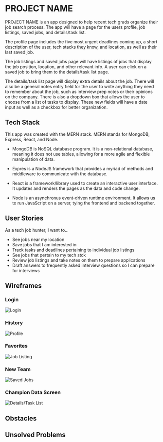 # PROJECT NAME
PROJECT NAME is an app designed to help recent tech grads organize their job search process. The app will have a page for the users profile, job listings, saved jobs, and details/task list. 

The profile page  includes the five most urgent deadlines coming up, a short description of the user, tech stacks they know, and location, as well as their last saved job. 

The job listings and saved jobs page will have listings of jobs that display the job position, location, and other relevant info. A user can click on a saved job to bring them to the details/task list page.

The details/task list page will display extra details about the job. There will also be a general notes entry field for the user to write anything they need to remember about the job, such as interview prep notes or their opinions on the company. There is also a dropdown box that allows the user to choose from a list of tasks to display. These new fields will have a date input as well as a checkbox for better organization. 

## Tech Stack
This app was created with the MERN stack. MERN stands for MongoDB, Express, React, and Node. 

- MongoDB is NoSQL database program. It is a non-relational database, meaning it does not use tables, allowing for a more agile and flexible manipulation of data. 

- Expres is a NodeJS framework that provides a myriad of methods and middleware to communicate with the database. 

- React is a framework/library used to create an interactive user interface. It updates and renders the pages as the data and code change. 

- Node is an asynchronus event-driven runtime environment. It allows us to run JavaScript on a server, tying the frontend and backend together. 

## User Stories
As a tech job hunter, I want to…
- See jobs near my location
- Save jobs that I am interested in
- Track tasks and deadlines pertaining to individual job listings
- See jobs that pertain to my tech stck
- Review job listings and take notes on them to prepare applications
- Draft answers to frequently asked interview questions so I can prepare for interviews

## Wireframes
### Login
![Login]()
### History
![Profile]()
### Favorites
![Job Listing]()
### New Team
![Saved Jobs]()
### Champion Data Screen
![Details/Task List]()

## Obstacles

## Unsolved Problems

